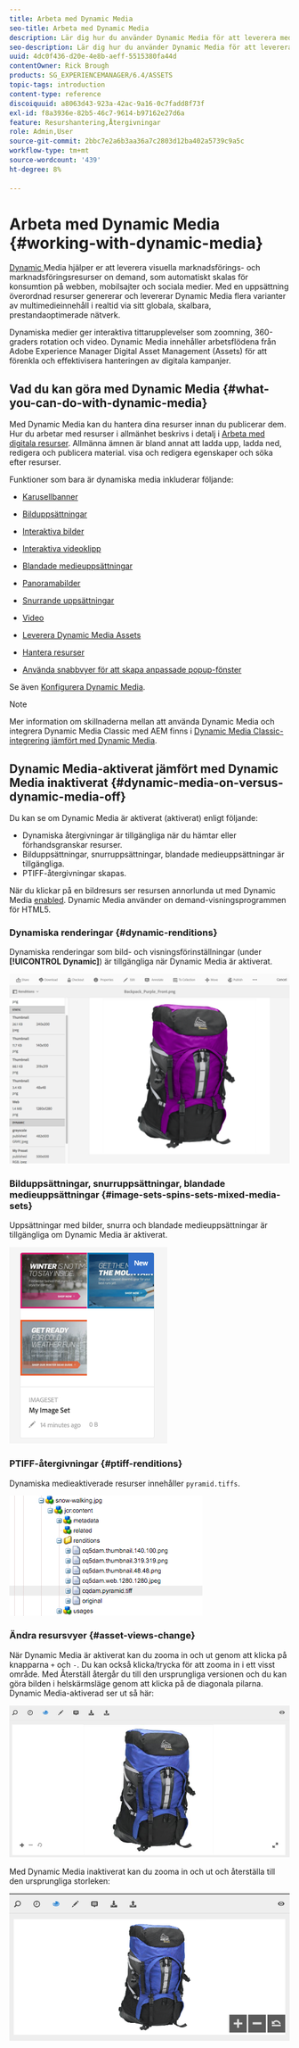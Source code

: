 ```yaml
---
title: Arbeta med Dynamic Media
seo-title: Arbeta med Dynamic Media
description: Lär dig hur du använder Dynamic Media för att leverera mediefiler för webben, mobiler och sociala medier.
seo-description: Lär dig hur du använder Dynamic Media för att leverera mediefiler för webben, mobiler och sociala medier.
uuid: 4dc0f436-d20e-4e8b-aeff-5515380fa44d
contentOwner: Rick Brough
products: SG_EXPERIENCEMANAGER/6.4/ASSETS
topic-tags: introduction
content-type: reference
discoiquuid: a8063d43-923a-42ac-9a16-0c7fadd8f73f
exl-id: f8a3936e-82b5-46c7-9614-b97162e27d6a
feature: Resurshantering,Återgivningar
role: Admin,User
source-git-commit: 2bbc7e2a6b3aa36a7c2803d12ba402a5739c9a5c
workflow-type: tm+mt
source-wordcount: '439'
ht-degree: 8%

---
```


# Arbeta med Dynamic Media {#working-with-dynamic-media}

[Dynamic ](https://www.adobe.com/solutions/web-experience-management/dynamic-media.html) Media hjälper er att leverera visuella marknadsförings- och marknadsföringsresurser on demand, som automatiskt skalas för konsumtion på webben, mobilsajter och sociala medier. Med en uppsättning överordnad resurser genererar och levererar Dynamic Media flera varianter av multimedieinnehåll i realtid via sitt globala, skalbara, prestandaoptimerade nätverk.

Dynamiska medier ger interaktiva tittarupplevelser som zoomning, 360-graders rotation och video. Dynamic Media innehåller arbetsflödena från Adobe Experience Manager Digital Asset Management (Assets) för att förenkla och effektivisera hanteringen av digitala kampanjer.

<!-- DEAD ARTICLE >[!NOTE]
>
>A Community article is available on [Working with Adobe Experience Manager and Dynamic Media](https://helpx.adobe.com/experience-manager/using/aem_dynamic_media.html). -->

## Vad du kan göra med Dynamic Media {#what-you-can-do-with-dynamic-media}

Med Dynamic Media kan du hantera dina resurser innan du publicerar dem. Hur du arbetar med resurser i allmänhet beskrivs i detalj i [Arbeta med digitala resurser](managing-assets-touch-ui.md). Allmänna ämnen är bland annat att ladda upp, ladda ned, redigera och publicera material. visa och redigera egenskaper och söka efter resurser.

Funktioner som bara är dynamiska media inkluderar följande:

* [Karusellbanner](carousel-banners.md)
* [Bilduppsättningar](image-sets.md)
* [Interaktiva bilder](interactive-images.md)
* [Interaktiva videoklipp](interactive-videos.md)
* [Blandade medieuppsättningar](mixed-media-sets.md)
* [Panoramabilder](panoramic-images.md)

* [Snurrande uppsättningar](spin-sets.md)
* [Video](video.md)
* [Leverera Dynamic Media Assets](delivering-dynamic-media-assets.md)
* [Hantera resurser](managing-assets.md)
* [Använda snabbvyer för att skapa anpassade popup-fönster](custom-pop-ups.md)

Se även [Konfigurera Dynamic Media](administering-dynamic-media.md).

>[!NOTE]
>
>Mer information om skillnaderna mellan att använda Dynamic Media och integrera Dynamic Media Classic med AEM finns i [Dynamic Media Classic-integrering jämfört med Dynamic Media](/help/sites-administering/scene7.md#aem-scene-integration-versus-dynamic-media).

## Dynamic Media-aktiverat jämfört med Dynamic Media inaktiverat {#dynamic-media-on-versus-dynamic-media-off}

Du kan se om Dynamic Media är aktiverat (aktiverat) enligt följande:

* Dynamiska återgivningar är tillgängliga när du hämtar eller förhandsgranskar resurser.
* Bilduppsättningar, snurruppsättningar, blandade medieuppsättningar är tillgängliga.
* PTIFF-återgivningar skapas.

När du klickar på en bildresurs ser resursen annorlunda ut med Dynamic Media [enabled](config-dynamic.md#enabling-dynamic-media). Dynamic Media använder on demand-visningsprogrammen för HTML5.

### Dynamiska renderingar {#dynamic-renditions}

Dynamiska renderingar som bild- och visningsförinställningar (under **[!UICONTROL Dynamic]**) är tillgängliga när Dynamic Media är aktiverat.

![chlimage_1-358](assets/chlimage_1-358.png)

### Bilduppsättningar, snurruppsättningar, blandade medieuppsättningar {#image-sets-spins-sets-mixed-media-sets}

Uppsättningar med bilder, snurra och blandade medieuppsättningar är tillgängliga om Dynamic Media är aktiverat.

![chlimage_1-359](assets/chlimage_1-359.png)

### PTIFF-återgivningar {#ptiff-renditions}

Dynamiska medieaktiverade resurser innehåller `pyramid.tiffs`.

![chlimage_1-360](assets/chlimage_1-360.png)

### Ändra resursvyer {#asset-views-change}

När Dynamic Media är aktiverat kan du zooma in och ut genom att klicka på knapparna `+` och `-`. Du kan också klicka/trycka för att zooma in i ett visst område. Med Återställ återgår du till den ursprungliga versionen och du kan göra bilden i helskärmsläge genom att klicka på de diagonala pilarna. Dynamic Media-aktiverad ser ut så här:

![chlimage_1-361](assets/chlimage_1-361.png)

Med Dynamic Media inaktiverat kan du zooma in och ut och återställa till den ursprungliga storleken:

![chlimage_1-362](assets/chlimage_1-362.png)
